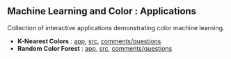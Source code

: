 
## Machine Learning and Color : Applications

Collection of interactive applications demonstrating color machine learning.

* **K-Nearest Colors** : [app](https://knearestcolors.streamlit.app), [src](https://github.com/Numantic-NMoroney/KNearestColors), [comments/questions](https://www.linkedin.com/feed/update/urn:li:activity:7248911412008214528/?actorCompanyId=104756822)
* **Random Color Forest** : [app](https://randomcolorforest.streamlit.app), [src](https://github.com/Numantic-NMoroney/RandomColorForest/tree/main), [comments/questions](https://www.linkedin.com/feed/update/urn:li:activity:7251414812268634112/?actorCompanyId=104756822)
